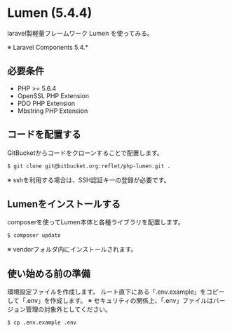 # Lumen (5.4.4)
laravel製軽量フレームワーク Lumen を使ってみる。

※ Laravel Components 5.4.*

## 必要条件

* PHP >= 5.6.4
* OpenSSL PHP Extension
* PDO PHP Extension
* Mbstring PHP Extension

## コードを配置する

GitBucketからコードをクローンすることで配置します。
```
$ git clone git@bitbucket.org:reflet/php-lumen.git .
```
※ sshを利用する場合は、SSH認証キーの登録が必要です。

## Lumenをインストールする

composerを使ってLumen本体と各種ライブラリを配置します。

```
$ composer update
```
※ vendorフォルダ内にインストールされます。

## 使い始める前の準備

環境設定ファイルを作成します。
ルート直下にある「.env.example」をコピーして「.env」を作成します。
※ セキュリティの関係上、「.env」ファイルはバージョン管理の対象外としてください。
```
$ cp .env.example .env
```